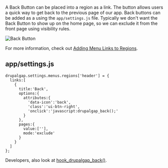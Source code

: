 A Back Button can be placed into a region as a link. The button allows users a quick way to get back to the previous page of our app. Back buttons can be added as a using the `app/settings.js` file. Typically we don't want the Back Button to show up on the home page, so we can exclude it from the front page using visibility rules.

![Back Button](http://drupalgap.org/sites/default/files/back-button.png)

For more information, check out [Adding Menu Links to Regions](../../Menus/Region_Menu_Links).

## app/settings.js

```
drupalgap.settings.menus.regions['header'] = {
  links:[
    {
      title:'Back',
      options:{
        attributes:{
          'data-icon':'back',
          'class':'ui-btn-right',
          'onclick':'javascript:drupalgap_back();'
        }
      },
      pages:{
        value:[''],
        mode:'exclude'
      }
    }
  ]
};
```

Developers, also look at [hook_drupalgap_back()](http://api.drupalgap.org/7/global.html#hook_drupalgap_back).

